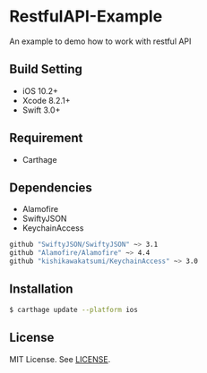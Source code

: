 # RestfulAPI-Example
An example to demo how to work with restful API

## Build Setting
* iOS 10.2+
* Xcode 8.2.1+
* Swift 3.0+

## Requirement
* Carthage

## Dependencies
* Alamofire
* SwiftyJSON
* KeychainAccess

```sh
github "SwiftyJSON/SwiftyJSON" ~> 3.1
github "Alamofire/Alamofire" ~> 4.4
github "kishikawakatsumi/KeychainAccess" ~> 3.0
```

## Installation
```sh
$ carthage update --platform ios
```

## License

MIT License. See [LICENSE](LICENSE).
